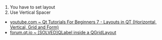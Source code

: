 1. You have to set layout
2. Use Vertical Spacer

- [youtube.com ~ Qt Tutorials For Beginners 7 - Layouts in QT (Horizontal, Vertical, Grid and Form)](https://www.youtube.com/watch?v=gWa2rqe8l6E&feature=youtu.be&t=121)
- [forum.qt.io ~ [SOLVED]QLabel inside a QGridLayout](https://forum.qt.io/topic/33345/solved-qlabel-inside-a-qgridlayout/6#)

